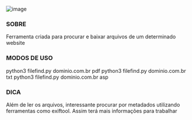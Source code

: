 ![image](https://github.com/Derivedhen/FILE-FIND/assets/105069842/72d9ed02-0296-4f73-a83b-1f23f9ced113)

### SOBRE
Ferramenta criada para procurar e baixar arquivos de um determinado website


### MODOS DE USO
python3 filefind.py dominio.com.br pdf
python3 filefind.py dominio.com.br txt
python3 filefind.py dominio.com.br asp


### DICA
Além de ler os arquivos, interessante procurar por metadados utilizando ferramentas como exiftool. Assim terá mais informações para trabalhar

